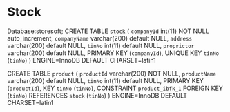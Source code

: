 # Stock
Database:storesoft;
CREATE TABLE `stock` (
  `companyId` int(11) NOT NULL auto_increment,
  `companyName` varchar(200) default NULL,
  `address` varchar(200) default NULL,
  `tinNo` int(11) default NULL,
  `proprictor` varchar(200) default NULL,
  PRIMARY KEY  (`companyId`),
  UNIQUE KEY `tinNo` (`tinNo`)
) ENGINE=InnoDB DEFAULT CHARSET=latin1

CREATE TABLE `product` (
  `productId` varchar(200) NOT NULL,
  `productName` varchar(200) default NULL,
  `tinNo` int(11) default NULL,
  PRIMARY KEY  (`productId`),
  KEY `tinNo` (`tinNo`),
  CONSTRAINT `product_ibfk_1` FOREIGN KEY (`tinNo`) REFERENCES `stock` (`tinNo`)
) ENGINE=InnoDB DEFAULT CHARSET=latin1
